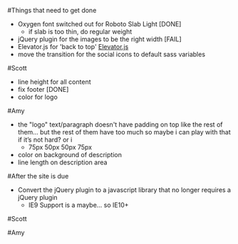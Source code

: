 #Things that need to get done

* Oxygen font switched out for Roboto Slab Light [DONE]
  * if slab is too thin, do regular weight
* jQuery plugin for the images to be the right width [FAIL]
* Elevator.js for 'back to top' [Elevator.js](http://tholman.com/elevator.js/)
* move the transition for the social icons to default sass variables


#Scott

* line height for all content
* fix footer [DONE]
* color for logo

#Amy
* the "logo" text/paragraph doesn't have padding on top like the rest of them… but the rest of them have too much so maybe i can play with that if it’s not hard? or i
  * 75px 50px 50px 75px
* color on background of description
* line length on description area

#After the site is due

* Convert the jQuery plugin to a javascript library that no longer requires a jQuery plugin
  * IE9 Support is a maybe... so IE10+


#Scott



#Amy

